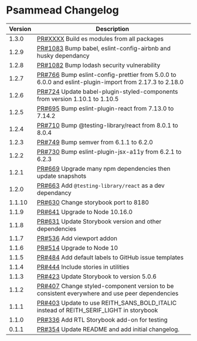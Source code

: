# Psammead Changelog

<!-- prettier-ignore -->
| Version | Description |
|---------|-------------|
| 1.3.0  | [PR#XXXX](https://github.com/bbc/psammead/pull/XXXX) Build es modules from all packages |
| 1.2.9  | [PR#1083](https://github.com/bbc/psammead/pull/1083) Bump babel, eslint-config-airbnb and husky dependancy |
| 1.2.8  | [PR#1082](https://github.com/bbc/psammead/pull/1082) Bump lodash security vulnerability |
| 1.2.7  | [PR#766](https://github.com/bbc/psammead/pull/766) Bump eslint-config-prettier from 5.0.0 to 6.0.0 and eslint-plugin-import from 2.17.3 to 2.18.0 |
| 1.2.6  | [PR#724](https://github.com/bbc/psammead/pull/724) Update babel-plugin-styled-components from version 1.10.1 to 1.10.5 |
| 1.2.5  | [PR#695](https://github.com/bbc/psammead/pull/695) Bump eslint-plugin-react from 7.13.0 to 7.14.2 |
| 1.2.4  | [PR#710](https://github.com/bbc/psammead/pull/710) Bump @testing-library/react from 8.0.1 to 8.0.4 |
| 1.2.3  | [PR#749](https://github.com/bbc/psammead/pull/749) Bump semver from 6.1.1 to 6.2.0 |
| 1.2.2  | [PR#730](https://github.com/bbc/psammead/pull/730) Bump eslint-plugin-jsx-a11y from 6.2.1 to 6.2.3 |
| 1.2.1  | [PR#669](https://github.com/bbc/psammead/pull/641) Upgrade many npm dependencies then update snapshots |
| 1.2.0   | [PR#663](https://github.com/bbc/psammead/pull/663) Add `@testing-library/react` as a dev dependancy |
| 1.1.10  | [PR#630](https://github.com/BBC/psammead/pull/630) Change storybook port to 8180 |
| 1.1.9   | [PR#641](https://github.com/bbc/psammead/pull/641) Upgrade to Node 10.16.0 |
| 1.1.8   | [PR#631](https://github.com/BBC/psammead/pull/631) Update Storybook version and other dependencies |
| 1.1.7   | [PR#536](https://github.com/BBC/psammead/pull/536) Add viewport addon |
| 1.1.6   | [PR#514](https://github.com/BBC/psammead/pull/514) Upgrade to Node 10 |
| 1.1.5   | [PR#484](https://github.com/BBC/psammead/pull/484) Add default labels to GitHub issue templates |
| 1.1.4   | [PR#444](https://github.com/BBC/psammead/pull/444) Include stories in utilities |
| 1.1.3   | [PR#423](https://github.com/BBC/psammead/pull/423) Update Storybook to version 5.0.6 |
| 1.1.2   | [PR#407](https://github.com/BBC/psammead/pull/407) Change styled-component version to be consistent everywhere and use peer dependencies |
| 1.1.1   | [PR#403](https://github.com/BBC/psammead/pull/402) Update to use REITH_SANS_BOLD_ITALIC instead of REITH_SERIF_LIGHT in storybook |
| 1.1.0   | [PR#336](https://github.com/BBC/psammead/pull/336) Add RTL Storybook add-on for testing |
| 0.1.1   | [PR#354](https://github.com/BBC-News/psammead/pull/354) Update README and add initial changelog. |
